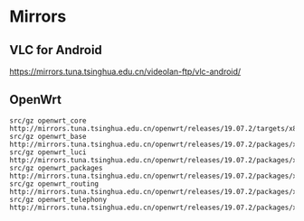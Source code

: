 # Mirrors

## VLC for Android

https://mirrors.tuna.tsinghua.edu.cn/videolan-ftp/vlc-android/

## OpenWrt

```
src/gz openwrt_core http://mirrors.tuna.tsinghua.edu.cn/openwrt/releases/19.07.2/targets/x86/64/packages
src/gz openwrt_base http://mirrors.tuna.tsinghua.edu.cn/openwrt/releases/19.07.2/packages/x86_64/base
src/gz openwrt_luci http://mirrors.tuna.tsinghua.edu.cn/openwrt/releases/19.07.2/packages/x86_64/luci
src/gz openwrt_packages http://mirrors.tuna.tsinghua.edu.cn/openwrt/releases/19.07.2/packages/x86_64/packages
src/gz openwrt_routing http://mirrors.tuna.tsinghua.edu.cn/openwrt/releases/19.07.2/packages/x86_64/routing
src/gz openwrt_telephony http://mirrors.tuna.tsinghua.edu.cn/openwrt/releases/19.07.2/packages/x86_64/telephony 
```
